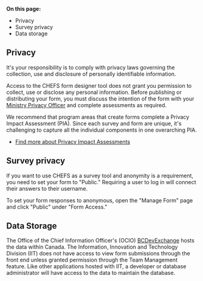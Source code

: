 **On this page:**

* Privacy
* Survey privacy
* Data storage

## Privacy
It's your responsibility is to comply with privacy laws governing the collection, use and disclosure of personally identifiable information. 

Access to the CHEFS form designer tool does not grant you permission to collect, use or disclose any personal information. Before publishing or distributing your form, you must discuss the intention of the form with your [Ministry Privacy Officer](https://www2.gov.bc.ca/gov/content?id=A749F080FC794D82A2CBD96BABA2ABEC) and complete assessments as required.

We recommend that program areas that create forms complete a Privacy Impact Assessment (PIA). Since each survey and form are unique, it's challenging to capture all the individual components in one overarching PIA. 

* [Find more about Privacy Impact Assessments](https://www2.gov.bc.ca/gov/content?id=CFA561FF833D42B68FDD9A818ECAFFBE)

## Survey privacy
If you want to use CHEFS as a survey tool and anonymity is a requirement, you need to set your form to "Public." Requiring a user to log in will connect their answers to their username. 

To set your form responses to anonymous, open the "Manage Form" page and click "Public" under "Form Access."

## Data Storage
The Office of the Chief Information Officer's (OCIO) [BCDevExchange](https://bcdevexchange.org/) hosts the data within Canada. The Information, Innovation and Technology Division (IIT) does not have access to view form submissions through the front end unless granted permission through the Team Management feature. Like other applications hosted with IIT, a developer or database administrator will have access to the data to maintain the database.